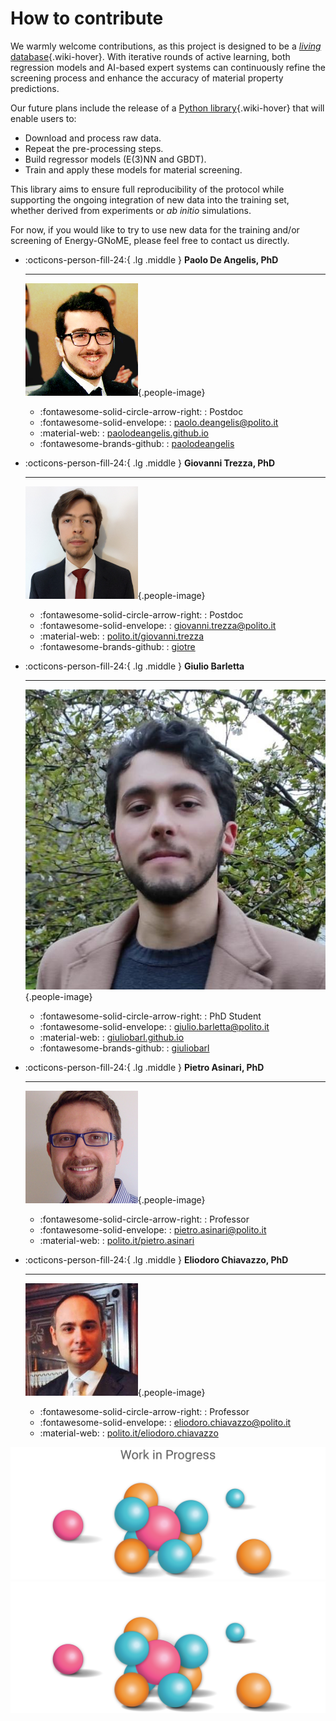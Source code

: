 # How to contribute

We warmly welcome contributions, as this project is designed to be a [*living* database](../about_db/index.md){.wiki-hover}.
With iterative rounds of active learning, both regression models and AI-based expert systems can continuously refine the screening process and enhance the accuracy of material property predictions.

Our future plans include the release of a [Python library](../docs/index.md){.wiki-hover} that will enable users to:

- Download and process raw data.
- Repeat the pre-processing steps.
- Build regressor models (E(3)NN and GBDT).
- Train and apply these models for material screening.

This library aims to ensure full reproducibility of the protocol while supporting the ongoing integration of new data into the training set, whether derived from experiments or *ab initio* simulations.

For now, if you would like to try to use new data for the training and/or screening of Energy-GNoME, please feel free to contact us directly.

<div class="grid cards" markdown>

-   :octicons-person-fill-24:{ .lg .middle } __Paolo De Angelis, PhD__

    ---

     ![Paolo De Angelis](../assets/img/people/pdeangelis.jpg){.people-image}

    * :fontawesome-solid-circle-arrow-right: : Postdoc
    * :fontawesome-solid-envelope: : [paolo.deangelis@polito.it](mailto:paolo.deangelis@polito.it)
    * :material-web: : [paolodeangelis.github.io](https://paolodeangelis.github.io/)
    * :fontawesome-brands-github: : [paolodeangelis](https://github.com/paolodeangelis)


-   :octicons-person-fill-24:{ .lg .middle } __Giovanni Trezza, PhD__

    ---

     ![Giovanni Trezza](../assets/img/people/gtrezza.jpg){.people-image}

    * :fontawesome-solid-circle-arrow-right: : Postdoc
    * :fontawesome-solid-envelope: : [giovanni.trezza@polito.it](mailto:giovanni.trezza@polito.it)
    * :material-web: : [polito.it/giovanni.trezza](https://www.polito.it/personale?p=giovanni.trezza)
    * :fontawesome-brands-github: : [giotre](https://github.com/giotre)


-   :octicons-person-fill-24:{ .lg .middle } __Giulio Barletta__

    ---

     ![Giulio Barletta](../assets/img/people/gbarletta.jpg){.people-image}

    * :fontawesome-solid-circle-arrow-right: : PhD Student
    * :fontawesome-solid-envelope: : [giulio.barletta@polito.it](mailto:giulio.barletta@polito.it)
    * :material-web: : [giuliobarl.github.io](https://giuliobarl.github.io/)
    * :fontawesome-brands-github: : [giuliobarl](https://github.com/giuliobarl)


-   :octicons-person-fill-24:{ .lg .middle } __Pietro Asinari, PhD__

    ---

     ![Pietro Asinari](../assets/img/people/pasinari.png){.people-image}

    * :fontawesome-solid-circle-arrow-right: : Professor
    * :fontawesome-solid-envelope: : [pietro.asinari@polito.it](mailto:pietro.asinari@polito.it)
    * :material-web: : [polito.it/pietro.asinari](https://staff.polito.it/pietro.asinari/)


-   :octicons-person-fill-24:{ .lg .middle } __Eliodoro Chiavazzo, PhD__

    ---

     ![Eliodoro Chiavazzo](../assets/img/people/echiavazzo.png){.people-image}

    * :fontawesome-solid-circle-arrow-right: : Professor
    * :fontawesome-solid-envelope: : [eliodoro.chiavazzo@polito.it](mailto:eliodoro.chiavazzo@polito.it)
    * :material-web: : [polito.it/eliodoro.chiavazzo](https://www.polito.it/en/staff?p=eliodoro.chiavazzo)

</div>

![Coming Soon](../assets/img/coming_soon_light.png#only-light)
![Coming Soon](../assets/img/coming_soon_dark.png#only-dark)
